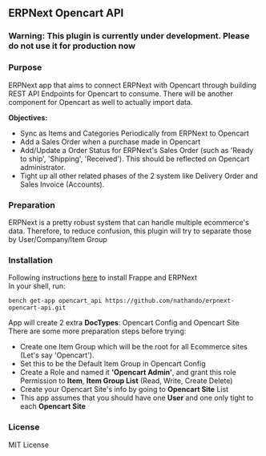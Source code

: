## ERPNext Opencart API

### Warning: This plugin is currently under development. Please do not use it for production now

### Purpose
ERPNext app that aims to connect ERPNext with Opencart through building REST API Endpoints for Opencart to consume. There will be another component for Opencart as well to actually import data.

**Objectives:**  
* Sync as Items and Categories Periodically from ERPNext to Opencart  
* Add a Sales Order when a purchase made in Opencart  
* Add/Update a Order Status for ERPNext's Sales Order (such as 'Ready to ship', 'Shipping', 'Received'). This should be reflected on Opencart administrator.
* Tight up all other related phases of the 2 system like Delivery Order and Sales Invoice (Accounts).

### Preparation
ERPNext is a pretty robust system that can handle multiple ecommerce's data. Therefore, to reduce confusion, this plugin will try to separate those by User/Company/Item Group


### Installation
Following instructions [here](https://github.com/frappe/bench) to install Frappe and ERPNext  
In your shell, run:

```
bench get-app opencart_api https://github.com/nathando/erpnext-opencart-api.git
```
App will create 2 extra **DocTypes**: Opencart Config and Opencart Site  
There are some more preparation steps before trying:

* Create one Item Group which will be the root for all Ecommerce sites (Let's say 'Opencart'). 
* Set this to be the Default Item Group in Opencart Config
* Create a Role and named it **'Opencart Admin'**, and grant this role Permission to **Item**, **Item Group List** (Read, Write, Create Delete)
* Create your Opencart Site's info by going to **Opencart Site** List
* This app assumes that you should have one **User** and one only tight to each **Opencart Site**

### License
MIT License
